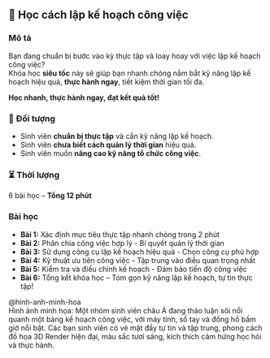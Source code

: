 ## 📌 Học cách lập kế hoạch công việc  

### Mô tả  
Bạn đang chuẩn bị bước vào kỳ thực tập và loay hoay với việc lập kế hoạch công việc?  
Khóa học **siêu tốc** này sẽ giúp bạn nhanh chóng nắm bắt kỹ năng lập kế hoạch hiệu quả, **thực hành ngay**, tiết kiệm thời gian tối đa.  

**Học nhanh, thực hành ngay, đạt kết quả tốt!**  

### 🎯 Đối tượng  
- Sinh viên **chuẩn bị thực tập** và cần kỹ năng lập kế hoạch.  
- Sinh viên **chưa biết cách quản lý thời gian** hiệu quả.  
- Sinh viên muốn **nâng cao kỹ năng tổ chức công việc**.  

### ⏳ Thời lượng  
6 bài học – **Tổng 12 phút**  

### Bài học  
- **Bài 1:** Xác định mục tiêu thực tập nhanh chóng trong 2 phút  
- **Bài 2:** Phân chia công việc hợp lý - Bí quyết quản lý thời gian  
- **Bài 3:** Sử dụng công cụ lập kế hoạch hiệu quả - Chọn công cụ phù hợp  
- **Bài 4:** Kỹ thuật ưu tiên công việc - Tập trung vào điều quan trọng nhất  
- **Bài 5:** Kiểm tra và điều chỉnh kế hoạch - Đảm bảo tiến độ công việc  
- **Bài 6:** Tổng kết khóa học – Tóm gọn kỹ năng lập kế hoạch, tự tin thực tập!  

@hinh-anh-minh-hoa  
Hình ảnh minh họa: Một nhóm sinh viên châu Á đang thảo luận sôi nổi quanh một bảng kế hoạch công việc, với máy tính, sổ tay và đồng hồ bấm giờ nổi bật. Các bạn sinh viên có vẻ mặt đầy tự tin và tập trung, phong cách đồ họa 3D Render hiện đại, màu sắc tươi sáng, kích thích cảm hứng học hỏi và thực hành.